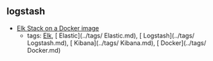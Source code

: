 logstash
---
* [Elk Stack on a Docker image](https://elk-docker.readthedocs.io/#about)
    * tags: [Elk](../tags/Elk.md), [ Elastic](../tags/ Elastic.md), [ Logstash](../tags/ Logstash.md), [ Kibana](../tags/ Kibana.md), [ Docker](../tags/ Docker.md)
